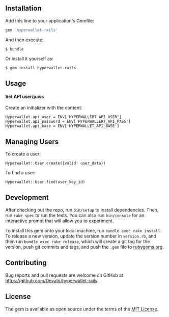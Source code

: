 ## Installation

Add this line to your application's Gemfile:

```ruby
gem 'hyperwallet-rails'
```

And then execute:

    $ bundle

Or install it yourself as:

    $ gem install hyperwallet-rails

## Usage

#### Set API user/pass

Create an initializer with the content:

```
Hyperwallet.api_user = ENV['HYPERWALLERT_API_USER']
Hyperwallet.api_password = ENV['HYPERWALLERT_API_PASS']
Hyperwallet.api_base = ENV['HYPERWALLET_API_BASE']
```

## Managing Users

To create a user:

```
Hyperwallet::User.create({valid: user_data})
```

To find a user:

```
Hyperwallet::User.find(user_key_id)
```

## Development

After checking out the repo, run `bin/setup` to install dependencies. Then, run `rake spec` to run the tests. You can also run `bin/console` for an interactive prompt that will allow you to experiment.

To install this gem onto your local machine, run `bundle exec rake install`. To release a new version, update the version number in `version.rb`, and then run `bundle exec rake release`, which will create a git tag for the version, push git commits and tags, and push the `.gem` file to [rubygems.org](https://rubygems.org).

## Contributing

Bug reports and pull requests are welcome on GitHub at https://github.com/Devato/hyperwallet-rails.


## License

The gem is available as open source under the terms of the [MIT License](http://opensource.org/licenses/MIT).


